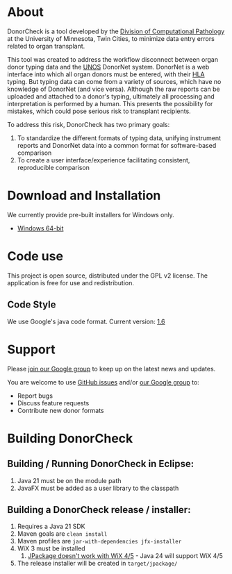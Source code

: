 # About

DonorCheck is a tool developed by the [Division of Computational Pathology](https://www.pathology.umn.edu/computational-pathology) at the University of Minnesota, Twin Cities, to minimize data entry errors related to organ transplant.

This tool was created to address the workflow disconnect between organ donor typing data and the [UNOS](http://unos.org/) DonorNet system. DonorNet is a web interface into which all organ donors must be entered, with their [HLA](http://hla.alleles.org/alleles/index.html) typing. But typing data can come from a variety of sources, which have no knowledge of DonorNet (and vice versa). Although the raw reports can be uploaded and attached to a donor's typing, ultimately all processing and interpretation is performed by a human. This presents the possibility for mistakes, which could pose serious risk to transplant recipients.

To address this risk, DonorCheck has two primary goals:
1. To standardize the different formats of typing data, unifying instrument reports and DonorNet data into a common format for software-based comparison
1. To create a user interface/experience facilitating consistent, reproducible comparison

# Download and Installation

We currently provide pre-built installers for Windows only. 

* [Windows 64-bit](https://github.com/PankratzLab/DonorCheck/releases/latest/)

# Code use

This project is open source, distributed under the GPL v2 license. The application is free for use and redistribution.

## Code Style

We use Google's java code format. Current version: [1.6](https://github.com/google/google-java-format/releases/download/google-java-format-1.6/google-java-format-eclipse-plugin_1.6.0.jar)

# Support

Please [join our Google group](https://groups.google.com/a/umn.edu/forum/#!forum/donor_check) to keep up on the latest news and updates.

You are welcome to use [GitHub issues](https://github.com/PankratzLab/DonorCheck/issues) and/or [our Google group](https://groups.google.com/a/umn.edu/forum/#!forum/donor_check) to:
* Report bugs
* Discuss feature requests
* Contribute new donor formats

# Building DonorCheck

## Building / Running DonorCheck in Eclipse:  
1) Java 21 must be on the module path  
2) JavaFX must be added as a user library to the classpath  


## Building a DonorCheck release / installer:  
1) Requires a Java 21 SDK  
2) Maven goals are `clean install`  
3) Maven profiles are `jar-with-dependencies jfx-installer`  
4) WiX 3 must be installed  
	1) [JPackage doesn't work with WiX 4/5](https://bugs.openjdk.org/browse/JDK-8319457) - Java 24 will support WiX 4/5  
5) The release installer will be created in `target/jpackage/`  